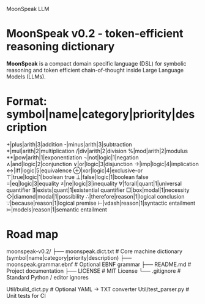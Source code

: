 MoonSpeak LLM
# MoonSpeak v0.2 - token-efficient reasoning dictionary

**MoonSpeak** is a compact domain specific language (DSL) for symbolic reasoning
and token efficient chain-of-thought inside Large Language Models (LLMs).

# Format: symbol|name|category|priority|description
+|plus|arith|3|addition
-|minus|arith|3|subtraction
*|mul|arith|2|multiplication
/|div|arith|2|division
%|mod|arith|2|modulus
**|pow|arith|1|exponentiation
¬|not|logic|1|negation
∧|and|logic|2|conjunction
∨|or|logic|3|disjunction
→|imp|logic|4|implication
↔|iff|logic|5|equivalence
⊕|xor|logic|4|exclusive-or
⊤|true|logic|1|boolean true
⊥|false|logic|1|boolean false
=|eq|logic|3|equality
≠|ne|logic|3|inequality
∀|forall|quant|1|universal quantifier
∃|exists|quant|1|existential quantifier
□|box|modal|1|necessity
◇|diamond|modal|1|possibility
∴|therefore|reason|1|logical conclusion
∵|because|reason|1|logical premise
⊢|vdash|reason|1|syntactic entailment
⊨|models|reason|1|semantic entailment


# Road map 
moonspeak-v0.2/
├── moonspeak.dict.txt         # Core machine dictionary (symbol|name|category|priority|description)
├── moonspeak.grammar.ebnf     # Optional EBNF grammar
├── README.md                      # Project documentation
├── LICENSE                        # MIT License
└── .gitignore                     # Standard Python / editor ignores

Util/build_dict.py              # Optional YAML → TXT converter
Util/test_parser.py             # Unit tests for CI
